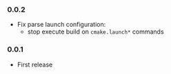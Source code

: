 ### 0.0.2

- Fix parse launch configuration:
  - stop execute build on `cmake.launch*` commands

### 0.0.1

- First release